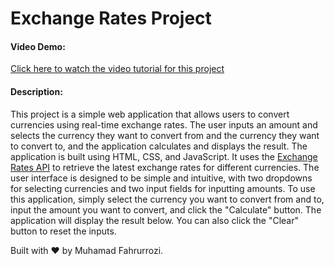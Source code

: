 # Exchange Rates Project
#### Video Demo:
[Click here to watch the video tutorial for this project](https://youtu.be/8MmiHvCyly8)
#### Description:
This project is a simple web application that allows users to convert currencies using real-time exchange rates. The user inputs an amount and selects the currency they want to convert from and the currency they want to convert to, and the application calculates and displays the result.
The application is built using HTML, CSS, and JavaScript. It uses the [Exchange Rates API](https://exchangerate.host) to retrieve the latest exchange rates for different currencies. The user interface is designed to be simple and intuitive, with two dropdowns for selecting currencies and two input fields for inputting amounts.
To use this application, simply select the currency you want to convert from and to, input the amount you want to convert, and click the "Calculate" button. The application will display the result below. You can also click the "Clear" button to reset the inputs.

Built with ❤️ by Muhamad Fahrurrozi.